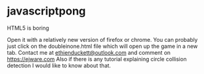 # javascriptpong
HTML5 is boring

Open it with a relatively new version of firefox or chrome. You can probably just click on the doubleinone.html file which will open up the game in a new tab.
Contact me at ethienduckett@outlook.com and comment on https://ejware.com
Also if there is any tutorial explaining circle collision detection I would like to know about that.
